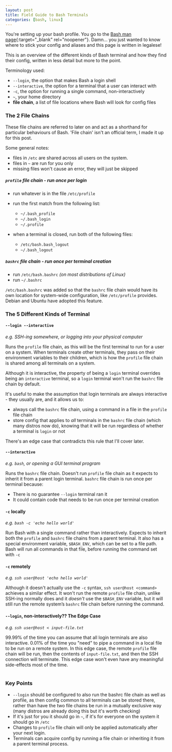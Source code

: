 ```yaml
---
layout: post
title: Field Guide to Bash Terminals
categories: [bash, linux]
---
```


You're setting up your bash profile. You go to the [Bash man page](https://linux.die.net/man/1/bash){:target="_blank" rel="noopener"}. Damn... you just
wanted to know where to stick your config and aliases and this page is written in legalese!

This is an overview of the different kinds of Bash terminal and how they find their config, written in less detail but
more to the point.

<!--more-->

Terminology used:

- `--login`, the option that makes Bash a login shell
- `--interactive`, the option for a terminal that a user can interact with
- `-c`, the option for running a single command, non-interactively
- `~`, your home directory
- __file chain__, a list of file locations where Bash will look for config files

### The 2 File Chains

These file chains are referred to later on and act as a shorthand for particular behaviours of Bash. 'File chain' isn't an
official term, I made it up for this post.

Some general notes:
- files in `/etc` are shared across all users on the system. 
- files in `~` are run for you only
- missing files won't cause an error, they will just be skipped

##### `profile` file chain - run once per login

- run whatever is in the file `/etc/profile`
- run the first match from the following list:
  * `~/.bash_profile`
  * `~/.bash_login`
  * `~/.profile`
  
- when a terminal is closed, run both of the following files:
  * `/etc/bash.bash_logout`
  * `~/.bash_logout`

##### `bashrc` file chain - run once per terminal creation

- run `/etc/bash.bashrc` _(on most distributions of Linux)_
- run `~/.bashrc`

`/etc/bash.bashrc` was added so that the `bashrc` file chain would have its own
location for system-wide configuration, like `/etc/profile` provides. Debian and
Ubuntu have adopted this feature.

### The 5 Different Kinds of Terminal

#### `--login --interactive`  

_e.g. SSH-ing somewhere, or logging into your physical computer_

Runs the `profile` file chain, as this will be the first terminal to run for a user on a system.
When terminals create other terminals, they pass on their environment variables to their
children, which is how the `profile` file chain is shared among all
terminals on a system.

Although it is interactive, the property of being a `login` terminal overrides being an `interactive` terminal, so a 
`login` terminal won't run the `bashrc` file chain by default.

It's useful to make the assumption that login terminals are always interactive - they usually are,
and it allows us to:
- always call the `bashrc` file chain, using a command in a file in the `profile` file chain
- store config that applies to _all_ terminals in the `bashrc` file chain (which many distros
now do), knowing that it will be run regardless of whether a terminal is `login` or not

There's an edge case that contradicts this rule that I'll cover later.

#### `--interactive`  

_e.g. `bash`, or opening a GUI terminal program_

Runs the `bashrc` file chain. Doesn't run `profile` file chain as it expects to inherit
it from a parent login terminal. `bashrc` file chain is run once per terminal because:
- There is no guarantee `--login` terminal ran it
- It could contain code that needs to be run once per terminal creation

#### `-c` locally

_e.g. `bash -c 'echo hello world'`_

Run Bash with a single command rather than interactively. Expects to inherit both the
`profile` and `bashrc` file chains from a parent terminal. It also has a special environment
variable, `$BASH_ENV`, which can be set to a file path. Bash will run all commands in that file, before 
running the command set with `-c`

#### `-c` remotely

_e.g. `ssh user@host 'echo hello world'`_

Although it doesn't actually use the `-c` syntax, `ssh user@host <command>` achieves a similar effect. It won't run the
remote `profile` file chain, unlike SSH-ing normally does and it _doesn't_ use the `$BASH_ENV` variable,
but it will still run the remote system’s `bashrc` file chain before running the command.

#### `--login`, non-interactively?? The Edge Case

_e.g. `ssh user@host < input-file.txt`_

99.99% of the time you can assume that all login terminals are also interactive. 0.01% of the time you 
"need" to pipe a command in a local file to be run on a remote system. In this edge case, the remote
`profile` file chain will be run, then the contents of `input-file.txt`, and then the SSH
connection will terminate. This edge case won't even have any meaningful side-effects most of the time.
<br><br>
### Key Points

- `--login` should be configured to also run the bashrc file chain as well as profile, as then config common to
all terminals can be stored there, rather than have the two file chains be run in a mutually exclusive way
(many distros are already doing this but it's worth checking)
- If it's just for you it should go in `~`, if it's for everyone on the system it should go in `/etc`
- Changes to `profile` file chain will only be applied automatically after your next login.
- Terminals can acquire config by running a file chain or inheriting it from a parent terminal process.